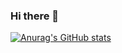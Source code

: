 ### Hi there 👋

[![Anurag's GitHub stats](https://github-readme-stats.vercel.app/api?username=tuskungcup)](https://github.com/anuraghazra/github-readme-stats)

<!--
**tuskingcup/tuskingcup** is a ✨ _special_ ✨ repository because its `README.md` (this file) appears on your GitHub profile.

Here are some ideas to get you started:

- 🔭 I’m currently working on ...
- 🌱 I’m currently learning ...
- 👯 I’m looking to collaborate on ...
- 🤔 I’m looking for help with ...
- 💬 Ask me about ...
- 📫 How to reach me: ...
- 😄 Pronouns: ...
- ⚡ Fun fact: ...
-->
